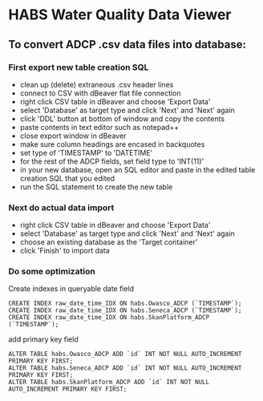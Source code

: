 # HABS Water Quality Data Viewer

## To convert ADCP .csv data files into database:

### First export new table creation SQL
- clean up (delete) extraneous .csv header lines
- connect to CSV with dBeaver flat file connection
- right click CSV table in dBeaver and choose 'Export Data'
- select 'Database' as target type and click 'Next' and 'Next' again
- click 'DDL' button at bottom of window and copy the contents
- paste contents in text editor such as notepad++
- close export window in dBeaver
- make sure column headings are encased in backquotes
- set type of 'TIMESTAMP' to 'DATETIME'
- for the rest of the ADCP fields, set field type to 'INT(11)'
- in your new database, open an SQL editor and paste in the edited table creation SQL that you edited
- run the SQL statement to create the new table

### Next do actual data import
- right click CSV table in dBeaver and choose 'Export Data'
- select 'Database' as target type and click 'Next' and 'Next' again
- choose an existing database as the 'Target container'
- click 'Finish' to import data

### Do some optimization

Create indexes in queryable date field
```
CREATE INDEX raw_date_time_IDX ON habs.Owasco_ADCP (`TIMESTAMP`);
CREATE INDEX raw_date_time_IDX ON habs.Seneca_ADCP (`TIMESTAMP`);
CREATE INDEX raw_date_time_IDX ON habs.SkanPlatform_ADCP (`TIMESTAMP`);
```

add primary key field
```
ALTER TABLE habs.Owasco_ADCP ADD `id` INT NOT NULL AUTO_INCREMENT PRIMARY KEY FIRST;
ALTER TABLE habs.Seneca_ADCP ADD `id` INT NOT NULL AUTO_INCREMENT PRIMARY KEY FIRST;
ALTER TABLE habs.SkanPlatform_ADCP ADD `id` INT NOT NULL AUTO_INCREMENT PRIMARY KEY FIRST;
```
